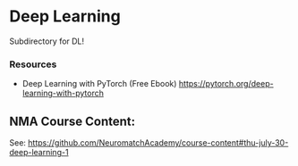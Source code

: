 # Deep Learning 

Subdirectory for DL! 


### Resources
- Deep Learning with PyTorch (Free Ebook) https://pytorch.org/deep-learning-with-pytorch



## NMA Course Content: 

See: https://github.com/NeuromatchAcademy/course-content#thu-july-30-deep-learning-1
